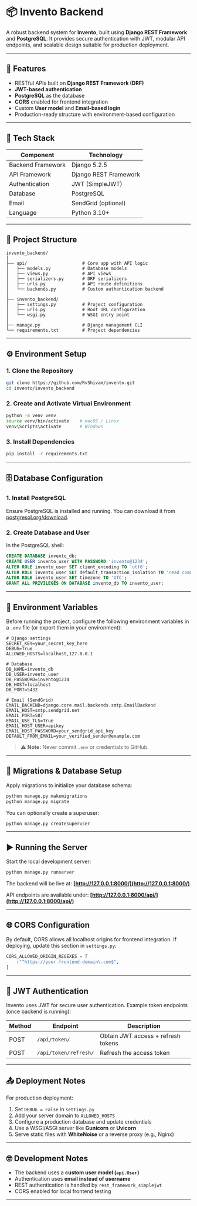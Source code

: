 # 📦 Invento Backend

A robust backend system for **Invento**, built using **Django REST Framework** and **PostgreSQL**.
It provides secure authentication with JWT, modular API endpoints, and scalable design suitable for production deployment.

---

## 🚀 Features

* RESTful APIs built on **Django REST Framework (DRF)**
* **JWT-based authentication**
* **PostgreSQL** as the database
* **CORS** enabled for frontend integration
* Custom **User model** and **Email-based login**
* Production-ready structure with environment-based configuration

---

## 🔧 Tech Stack

| Component         | Technology            |
| ----------------- | --------------------- |
| Backend Framework | Django 5.2.5          |
| API Framework     | Django REST Framework |
| Authentication    | JWT (SimpleJWT)       |
| Database          | PostgreSQL            |
| Email             | SendGrid (optional)   |
| Language          | Python 3.10+          |

---

## 📁 Project Structure

```
invento_backend/
│
├── api/                     # Core app with API logic
│   ├── models.py            # Database models
│   ├── views.py             # API views
│   ├── serializers.py       # DRF serializers
│   ├── urls.py              # API route definitions
│   └── backends.py          # Custom authentication backend
│
├── invento_backend/
│   ├── settings.py          # Project configuration
│   ├── urls.py              # Root URL configuration
│   └── wsgi.py              # WSGI entry point
│
├── manage.py                # Django management CLI
└── requirements.txt         # Project dependencies
```

---

## ⚙️ Environment Setup

### 1. Clone the Repository

```bash
git clone https://github.com/RvShivam/invento.git
cd invento/invento_backend
```

### 2. Create and Activate Virtual Environment

```bash
python -m venv venv
source venv/bin/activate    # macOS / Linux
venv\Scripts\activate       # Windows
```

### 3. Install Dependencies

```bash
pip install -r requirements.txt
```

---

## 🗄️ Database Configuration

### 1. Install PostgreSQL

Ensure PostgreSQL is installed and running.
You can download it from [postgresql.org/download](https://www.postgresql.org/download/).

### 2. Create Database and User

In the PostgreSQL shell:

```sql
CREATE DATABASE invento_db;
CREATE USER invento_user WITH PASSWORD 'invento@1234';
ALTER ROLE invento_user SET client_encoding TO 'utf8';
ALTER ROLE invento_user SET default_transaction_isolation TO 'read committed';
ALTER ROLE invento_user SET timezone TO 'UTC';
GRANT ALL PRIVILEGES ON DATABASE invento_db TO invento_user;
```

---

## 🔐 Environment Variables

Before running the project, configure the following environment variables in a `.env` file (or export them in your environment):

```
# Django settings
SECRET_KEY=your_secret_key_here
DEBUG=True
ALLOWED_HOSTS=localhost,127.0.0.1

# Database
DB_NAME=invento_db
DB_USER=invento_user
DB_PASSWORD=invento@1234
DB_HOST=localhost
DB_PORT=5432

# Email (SendGrid)
EMAIL_BACKEND=django.core.mail.backends.smtp.EmailBackend
EMAIL_HOST=smtp.sendgrid.net
EMAIL_PORT=587
EMAIL_USE_TLS=True
EMAIL_HOST_USER=apikey
EMAIL_HOST_PASSWORD=your_sendgrid_api_key
DEFAULT_FROM_EMAIL=your_verified_sender@example.com
```

> ⚠️ **Note:** Never commit `.env` or credentials to GitHub.

---

## 🧮 Migrations & Database Setup

Apply migrations to initialize your database schema:

```bash
python manage.py makemigrations
python manage.py migrate
```

You can optionally create a superuser:

```bash
python manage.py createsuperuser
```

---

## ▶️ Running the Server

Start the local development server:

```bash
python manage.py runserver
```

The backend will be live at:
**[http://127.0.0.1:8000/](http://127.0.0.1:8000/)**

API endpoints are available under:
**[http://127.0.0.1:8000/api/](http://127.0.0.1:8000/api/)**

---

## 🌐 CORS Configuration

By default, CORS allows all localhost origins for frontend integration.
If deploying, update this section in `settings.py`:

```python
CORS_ALLOWED_ORIGIN_REGEXES = [
    r"^https://your-frontend-domain\.com$",
]
```

---

## 🗾 JWT Authentication

Invento uses JWT for secure user authentication.
Example token endpoints (once backend is running):

| Method | Endpoint              | Description                        |
| ------ | --------------------- | ---------------------------------- |
| POST   | `/api/token/`         | Obtain JWT access + refresh tokens |
| POST   | `/api/token/refresh/` | Refresh the access token           |

---

## 📤 Deployment Notes

For production deployment:

1. Set `DEBUG = False` in `settings.py`
2. Add your server domain to `ALLOWED_HOSTS`
3. Configure a production database and update credentials
4. Use a WSGI/ASGI server like **Gunicorn** or **Uvicorn**
5. Serve static files with **WhiteNoise** or a reverse proxy (e.g., Nginx)

---

## 🤓 Development Notes

* The backend uses a **custom user model (`api.User`)**
* Authentication uses **email instead of username**
* REST authentication is handled by `rest_framework_simplejwt`
* CORS enabled for local frontend testing

---
